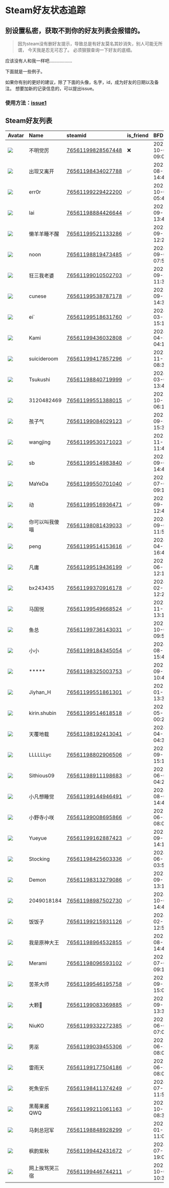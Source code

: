 # Steam好友状态追踪
## 别设置私密，获取不到你的好友列表会报错的。

> 因为steam没有删好友提示，导致总是有好友莫名其妙消失，别人可能无所谓，
> 今天我是忍无可忍了。 必须狠狠查询一下好友的底细。

应该没有人和我一样吧………………

下面就是一些例子。

如果你有别的更好的建议，除了下面的头像，名字，id，成为好友的日期以及备注。 想要加新的记录信息的，可以提出issue。

### 使用方法：[issue1](https://github.com/systemannounce/SteamFriends/issues/1)



## Steam好友列表
| Avatar                                                                            | Name         | steamid                                                                     | is_friend   | BFD                 | removed_time        | Remark   |
|:----------------------------------------------------------------------------------|:-------------|:----------------------------------------------------------------------------|:------------|:--------------------|:--------------------|:---------|
| ![](https://avatars.steamstatic.com/8e28eb24ece40e7391a87318006e988afea30e3c.jpg) | 不明觉厉         | [76561199828567448](https://steamcommunity.com/profiles/76561199828567448/) | ❌           | 2025-10-04 09:04:24 | 2025-10-07 11:06:32 |          |
| ![](https://avatars.steamstatic.com/5b0722b34781f3537e7ab651c0a9a501f1d61e6c.jpg) | 出现又离开        | [76561198434027788](https://steamcommunity.com/profiles/76561198434027788/) | ✅           | 2023-08-22 14:44:03 |                     |          |
| ![](https://avatars.steamstatic.com/e3e8d3c4b8a9caac2237a59afdd0ed907084eccc.jpg) | err0r        | [76561199229422200](https://steamcommunity.com/profiles/76561199229422200/) | ✅           | 2025-10-04 05:46:18 |                     |          |
| ![](https://avatars.steamstatic.com/16f0895930735a0f6b1839e77c85e8d1a3365f43.jpg) | lai          | [76561198884426644](https://steamcommunity.com/profiles/76561198884426644/) | ✅           | 2025-09-19 13:49:04 |                     |          |
| ![](https://avatars.steamstatic.com/d76d7ed773336ab4e277ce89140a5dc5968353b0.jpg) | 懒羊羊睡不醒       | [76561199521133286](https://steamcommunity.com/profiles/76561199521133286/) | ✅           | 2023-09-28 12:26:27 |                     |          |
| ![](https://avatars.steamstatic.com/9ab854c23ad39c58c4a0dcb78a9104a2cd9691d4.jpg) | noon         | [76561198819473485](https://steamcommunity.com/profiles/76561198819473485/) | ✅           | 2024-09-05 07:59:31 |                     |          |
| ![](https://avatars.steamstatic.com/dd54f49de27188204b89c54e01763f584c8792df.jpg) | 狂三我老婆        | [76561199010502703](https://steamcommunity.com/profiles/76561199010502703/) | ✅           | 2025-09-23 11:33:00 |                     |          |
| ![](https://avatars.steamstatic.com/f2eca8d585fdc2d0d5e7abd8c22437506a89642c.jpg) | cunese       | [76561199538787178](https://steamcommunity.com/profiles/76561199538787178/) | ✅           | 2023-09-20 14:31:50 |                     |          |
| ![](https://avatars.steamstatic.com/e0345d95a99a0280d31aaec05676eaad7a125d2c.jpg) | ei`          | [76561199518631760](https://steamcommunity.com/profiles/76561199518631760/) | ✅           | 2024-03-20 15:14:17 |                     |          |
| ![](https://avatars.steamstatic.com/4f7bcfd19d6cfaec1b48a8d5b6512100e46b3059.jpg) | Kami         | [76561199436032808](https://steamcommunity.com/profiles/76561199436032808/) | ✅           | 2024-04-30 04:15:44 |                     |          |
| ![](https://avatars.steamstatic.com/d455c85c65870a30d88e4f65094e5ffbdef19bf5.jpg) | suicideroom  | [76561199417857296](https://steamcommunity.com/profiles/76561199417857296/) | ✅           | 2023-11-22 08:38:09 |                     |          |
| ![](https://avatars.steamstatic.com/3430408d4a4878acf55385f490a5412a4b0f7ba5.jpg) | Tsukushi     | [76561198840719999](https://steamcommunity.com/profiles/76561198840719999/) | ✅           | 2024-03-01 13:46:00 |                     |          |
| ![](https://avatars.steamstatic.com/fef49e7fa7e1997310d705b2a6158ff8dc1cdfeb.jpg) | 3120482469   | [76561199551388015](https://steamcommunity.com/profiles/76561199551388015/) | ✅           | 2023-10-25 06:14:42 |                     |          |
| ![](https://avatars.steamstatic.com/5e915f9c91645f92efcaf7145e08497f9d43b3e3.jpg) | 孩子气          | [76561199084029123](https://steamcommunity.com/profiles/76561199084029123/) | ✅           | 2023-09-30 15:32:18 |                     |          |
| ![](https://avatars.steamstatic.com/befa828eda3ea58ef4b1cb17b78aa2a6a96a8cf6.jpg) | wangjing     | [76561199530171023](https://steamcommunity.com/profiles/76561199530171023/) | ✅           | 2023-11-18 11:42:28 |                     |          |
| ![](https://avatars.steamstatic.com/fef49e7fa7e1997310d705b2a6158ff8dc1cdfeb.jpg) | sb           | [76561199514983840](https://steamcommunity.com/profiles/76561199514983840/) | ✅           | 2023-09-09 14:43:07 |                     |          |
| ![](https://avatars.steamstatic.com/1122470a65aa26d305e57b3ca1953214fb5ebc1f.jpg) | MaYeDa       | [76561199550701040](https://steamcommunity.com/profiles/76561199550701040/) | ✅           | 2025-07-02 09:13:52 |                     |          |
| ![](https://avatars.steamstatic.com/765730bbada8ea7a1e76b740e174df500332302b.jpg) | 动            | [76561199516936471](https://steamcommunity.com/profiles/76561199516936471/) | ✅           | 2023-09-15 12:49:59 |                     |          |
| ![](https://avatars.steamstatic.com/5fea668694c95ff82c2d9cc2b2afdb06a9d2bbb4.jpg) | 你可以叫我傻喵      | [76561198081439033](https://steamcommunity.com/profiles/76561198081439033/) | ✅           | 2024-09-05 11:56:41 |                     |          |
| ![](https://avatars.steamstatic.com/c574b2be88a09479df2e87e5060a77be741f63e0.jpg) | peng         | [76561199514153616](https://steamcommunity.com/profiles/76561199514153616/) | ✅           | 2024-04-25 16:42:13 |                     |          |
| ![](https://avatars.steamstatic.com/e14ea765162983860bed4d9285cb87fd20f1e8a0.jpg) | 凡庸           | [76561199519436199](https://steamcommunity.com/profiles/76561199519436199/) | ✅           | 2025-06-14 12:10:28 |                     |          |
| ![](https://avatars.steamstatic.com/fef49e7fa7e1997310d705b2a6158ff8dc1cdfeb.jpg) | bx243435     | [76561199370916178](https://steamcommunity.com/profiles/76561199370916178/) | ✅           | 2024-02-18 12:22:12 |                     |          |
| ![](https://avatars.steamstatic.com/45e42a09f7deb698a83ff1e51df04db2394fbf68.jpg) | 马国悦          | [76561199549668524](https://steamcommunity.com/profiles/76561199549668524/) | ✅           | 2023-11-23 13:14:43 |                     |          |
| ![](https://avatars.steamstatic.com/969452dc8c2635a8e9cd6f2fa69cb464feafa526.jpg) | 鱼总           | [76561199736143031](https://steamcommunity.com/profiles/76561199736143031/) | ✅           | 2025-10-03 09:51:41 |                     |          |
| ![](https://avatars.steamstatic.com/c900806b4438fa02a31c55332f0a67a8b26cf4c8.jpg) | 小小           | [76561199184345054](https://steamcommunity.com/profiles/76561199184345054/) | ✅           | 2024-08-11 15:49:31 |                     |          |
| ![](https://avatars.steamstatic.com/f2eca8d585fdc2d0d5e7abd8c22437506a89642c.jpg) | *****        | [76561198325003753](https://steamcommunity.com/profiles/76561198325003753/) | ✅           | 2025-09-20 10:41:06 |                     |          |
| ![](https://avatars.steamstatic.com/5750151f55e198108a2c7d4c5cc90d91b2955ca9.jpg) | Jiyhan_H     | [76561199551861301](https://steamcommunity.com/profiles/76561199551861301/) | ✅           | 2025-01-11 13:30:15 |                     |          |
| ![](https://avatars.steamstatic.com/04b25ad9de379ecf56f3f0b4942943c1bf39a17c.jpg) | kirin.shubin | [76561199514618518](https://steamcommunity.com/profiles/76561199514618518/) | ✅           | 2025-05-12 00:28:42 |                     |          |
| ![](https://avatars.steamstatic.com/7baa13c671732fd13a61ec13f2c4741e1e6ce9b4.jpg) | 天覆地载         | [76561198192413041](https://steamcommunity.com/profiles/76561198192413041/) | ✅           | 2024-04-26 04:32:13 |                     |          |
| ![](https://avatars.steamstatic.com/fef49e7fa7e1997310d705b2a6158ff8dc1cdfeb.jpg) | LLLLLLyc     | [76561198802906506](https://steamcommunity.com/profiles/76561198802906506/) | ✅           | 2023-09-10 15:10:29 |                     |          |
| ![](https://avatars.steamstatic.com/703b59fe009f9b9f3b472971510c56d6bd997a8f.jpg) | Sithious09   | [76561198911198683](https://steamcommunity.com/profiles/76561198911198683/) | ✅           | 2025-06-04 04:20:11 |                     |          |
| ![](https://avatars.steamstatic.com/2f2bde2b9fdd37c6acefecaf55e4d7ad09727281.jpg) | 小凡想睡觉        | [76561199144946491](https://steamcommunity.com/profiles/76561199144946491/) | ✅           | 2024-08-06 14:46:02 |                     |          |
| ![](https://avatars.steamstatic.com/a4925fc40b98fef9ca8aebaa9f76c0e04c59b923.jpg) | 小野寺小咲        | [76561199008695866](https://steamcommunity.com/profiles/76561199008695866/) | ✅           | 2025-06-30 08:00:42 |                     |          |
| ![](https://avatars.steamstatic.com/52e1fb0b83dd94d9eb49234193dc215e43204ca8.jpg) | Yueyue       | [76561199162887423](https://steamcommunity.com/profiles/76561199162887423/) | ✅           | 2023-09-16 14:16:06 |                     |          |
| ![](https://avatars.steamstatic.com/1246a3ad09ebd3e9272efd638d4dc3174af34f21.jpg) | Stocking     | [76561198425603336](https://steamcommunity.com/profiles/76561198425603336/) | ✅           | 2024-06-11 03:56:34 |                     |          |
| ![](https://avatars.steamstatic.com/43b37b323147bfd12f7ef41a8a9f40cfa384f57e.jpg) | Demon        | [76561198313279086](https://steamcommunity.com/profiles/76561198313279086/) | ✅           | 2023-09-21 13:14:34 |                     |          |
| ![](https://avatars.steamstatic.com/aef7595285d4eac1247504920fa01b55e91f34af.jpg) | 2049018184   | [76561198987502730](https://steamcommunity.com/profiles/76561198987502730/) | ✅           | 2024-10-09 14:47:35 |                     |          |
| ![](https://avatars.steamstatic.com/148ff422f2245ab66abfeabf3f7506861d6b703b.jpg) | 饭饭子          | [76561199215931126](https://steamcommunity.com/profiles/76561199215931126/) | ✅           | 2024-02-12 12:56:53 |                     |          |
| ![](https://avatars.steamstatic.com/865ca07eab059b9bc36af3a37821d03673b01815.jpg) | 我是原神大王       | [76561198964532855](https://steamcommunity.com/profiles/76561198964532855/) | ✅           | 2023-08-22 14:43:07 |                     |          |
| ![](https://avatars.steamstatic.com/a7f5a13b0823046eb4a698b9dc2b07a0bb78a118.jpg) | Merami       | [76561198096593102](https://steamcommunity.com/profiles/76561198096593102/) | ✅           | 2025-07-02 09:12:46 |                     |          |
| ![](https://avatars.steamstatic.com/edea68afd57a75255af47916521ba7b4bd0174c1.jpg) | 苦茶大师         | [76561199546195758](https://steamcommunity.com/profiles/76561199546195758/) | ✅           | 2025-09-21 15:09:21 |                     |          |
| ![](https://avatars.steamstatic.com/8df3fbb9717a9433d4c709138700c25228676cb9.jpg) | 大颗🍣          | [76561199083369885](https://steamcommunity.com/profiles/76561199083369885/) | ✅           | 2025-09-12 13:30:38 |                     |          |
| ![](https://avatars.steamstatic.com/120b530fed0aa8f6b6b07ea0fece829e61a36ed1.jpg) | NiuKO        | [76561199332272385](https://steamcommunity.com/profiles/76561199332272385/) | ✅           | 2025-06-01 07:08:19 |                     |          |
| ![](https://avatars.steamstatic.com/ab1a827e2157192266669d17b1f4eaf112d52b09.jpg) | 男巫           | [76561199039455306](https://steamcommunity.com/profiles/76561199039455306/) | ✅           | 2025-06-30 08:02:41 |                     |          |
| ![](https://avatars.steamstatic.com/12a01eaa55c77d524d64006895aa5f0a5e002001.jpg) | 雷雨天          | [76561199177504186](https://steamcommunity.com/profiles/76561199177504186/) | ✅           | 2025-06-30 08:06:38 |                     |          |
| ![](https://avatars.steamstatic.com/918e9d5bea8d0f950729701e1d09ebcd6fa00884.jpg) | 死魚安乐         | [76561198411374249](https://steamcommunity.com/profiles/76561198411374249/) | ✅           | 2024-07-10 11:59:37 |                     |          |
| ![](https://avatars.steamstatic.com/205d40ba481ef4a69ef0bad0706507d4abc07612.jpg) | 黑莓果酱QWQ      | [76561199211061163](https://steamcommunity.com/profiles/76561199211061163/) | ✅           | 2023-10-16 08:37:21 |                     |          |
| ![](https://avatars.steamstatic.com/66f5abbeb9f6107f35de4ab096d6265199a0175f.jpg) | 马刺总冠军        | [76561198848928299](https://steamcommunity.com/profiles/76561198848928299/) | ✅           | 2025-01-22 11:04:09 |                     |          |
| ![](https://avatars.steamstatic.com/4e09579b99ab32f52915f950a0b77cae2d1fb0ad.jpg) | 枫韵紫秋         | [76561199442431672](https://steamcommunity.com/profiles/76561199442431672/) | ✅           | 2024-07-17 19:05:33 |                     |          |
| ![](https://avatars.steamstatic.com/7b2745e34da14b93b9a29250059288160175dd42.jpg) | 网上挨骂哭三宿      | [76561199446744211](https://steamcommunity.com/profiles/76561199446744211/) | ✅           | 2025-10-05 10:38:26 |                     |          |